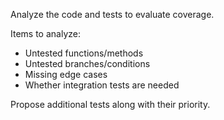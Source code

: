 Analyze the code and tests to evaluate coverage.

Items to analyze:
- Untested functions/methods
- Untested branches/conditions
- Missing edge cases
- Whether integration tests are needed

Propose additional tests along with their priority.
